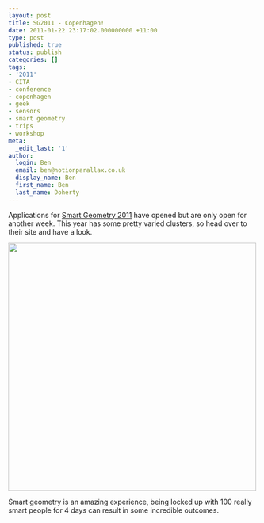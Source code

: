 ```yaml
---
layout: post
title: SG2011 - Copenhagen!
date: 2011-01-22 23:17:02.000000000 +11:00
type: post
published: true
status: publish
categories: []
tags:
- '2011'
- CITA
- conference
- copenhagen
- geek
- sensors
- smart geometry
- trips
- workshop
meta:
  _edit_last: '1'
author:
  login: Ben
  email: ben@notionparallax.co.uk
  display_name: Ben
  first_name: Ben
  last_name: Doherty
---
```

<p>Applications for <a href="http://www.smartgeometry.org/content/smartgeometry-2011-copenhagen-0">Smart Geometry 2011</a> have opened but are only open for another week. This year has some pretty varied clusters, so head over to their site and have a look.</p>
<p><img class="alignnone" title="SG explosion" src="{{ site.baseurl }}/assets/BuildingTheInvisible.jpg" alt="" width="500" /></p>
<p>Smart geometry is an amazing experience, being locked up with 100 really smart people for 4 days can result in some incredible outcomes.</p>
